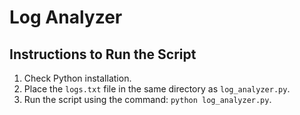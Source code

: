 # Log Analyzer

## Instructions to Run the Script
1. Check Python installation.
2. Place the `logs.txt` file in the same directory as `log_analyzer.py`.
3. Run the script using the command: `python log_analyzer.py`.

